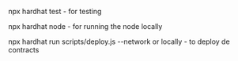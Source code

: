 npx hardhat test - for testing

npx hardhat node - for running the node locally

npx hardhat run scripts/deploy.js --network or locally - to deploy de contracts
